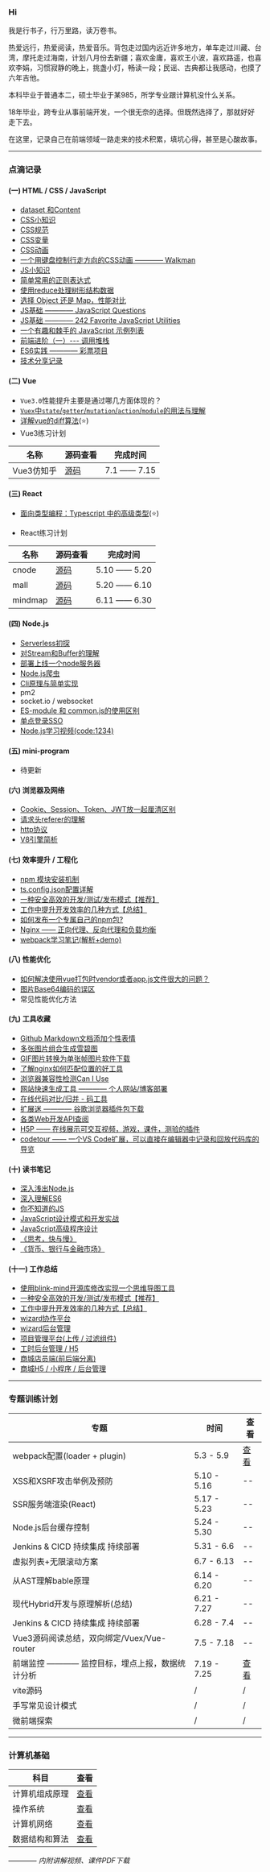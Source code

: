 ### Hi

我是行书子，行万里路，读万卷书。

热爱远行，热爱阅读，热爱音乐。背包走过国内远近许多地方，单车走过川藏、台湾，摩托走过海南，计划八月份去新疆；喜欢金庸，喜欢王小波，喜欢路遥，也喜欢李娟，习惯寂静的晚上，挑盏小灯，畅读一段；民谣、古典都让我感动，也摸了六年吉他。

本科毕业于普通本二，硕士毕业于某985，所学专业跟计算机没什么关系。

18年毕业，跨专业从事前端开发，一个很无奈的选择。但既然选择了，那就好好走下去。

在这里，记录自己在前端领域一路走来的技术积累，填坑心得，甚至是心酸故事。


---

### 点滴记录

#### (一) HTML / CSS / JavaScript

* [dataset 和Content](https://github.com/xszi/docs/issues/16)
* [CSS小知识](https://github.com/xszi/docs/issues/6)
* [CSS规范](https://github.com/xszi/docs/issues/33)
* [CSS变量](https://github.com/xszi/docs/issues/34)
* [CSS动画](https://github.com/xszi/docs/issues/36)
* [一个用键盘控制行走方向的CSS动画 ———— Walkman](https://github.com/xszi/html-css-js/blob/master/src/views/walkMan/index.html)
* [JS小知识](https://github.com/xszi/docs/issues/31)
* [简单常用的正则表达式](https://github.com/xszi/docs/issues/43)
* [使用reduce处理树形结构数据](https://github.com/xszi/docs/issues/39)
* [选择 Object 还是 Map，性能对比](https://github.com/xszi/docs/issues/35)
* [JS基础 ———— JavaScript Questions](https://github.com/lydiahallie/javascript-questions#readme)
* [JS基础 ———— 242 Favorite JavaScript Utilities](https://1loc.dev/)
* [一个有趣和棘手的 JavaScript 示例列表](https://github.com/denysdovhan/wtfjs/blob/master/README-zh-cn.md)
* [前端进阶（一）--- 调用堆栈](https://juejin.im/post/5bfb4af1e51d4574b133d1e3)
* [ES6实践 ———— 彩票项目](https://github.com/xszi/ES6-lottery)
* [技术分享记录](https://github.com/xszi/blog/issues/7)

#### (二) Vue

* `Vue3.0`性能提升主要是通过哪几方面体现的？
* [`Vuex`中`state`/`getter`/`mutation`/`action`/`module`的用法与理解](https://github.com/xszi/blog/issues/25)
* [详解vue的diff算法](https://www.cnblogs.com/wind-lanyan/p/9061684.html)(:star:)
* Vue3练习计划

| 名称   | 源码查看 | 完成时间 |
| ----   |   ----  | ----    |
| Vue3仿知乎 | [源码](https://github.com/xszi/docs/issues/42)          | 7.1 —— 7.15 |

#### (三) React

* [面向类型编程：Typescript 中的高级类型](http://aprilandjan.github.io/typescript/2018/12/25/advanced-types-in-typescript/)(:star:)

* React练习计划

| 名称   | 源码查看 | 完成时间 |
| ----   |   ----  | ----    |
| cnode | [源码](https://github.com/xszi/react-cnode)          | 5.10 —— 5.20 |
| mall | [源码](https://github.com/xszi/docs/issues/42)          | 5.20 —— 6.10 |
| mindmap | [源码](https://github.com/xszi/docs/issues/42)          | 6.11 —— 6.30  |

#### (四) Node.js

* [Serverless初探](https://github.com/xszi/blog/issues/26)
* [对Stream和Buffer的理解](https://github.com/xszi/blog/issues/5)
* [部署上线一个node服务器](https://juejin.im/post/6844904002732343304)
* [Node.js爬虫](https://github.com/xszi/node/issues/19)
* [Cli原理与简单实现](https://github.com/xszi/blog/issues/32)</br>
* pm2
* socket.io / websocket
* [ES-module 和 common.js的使用区别](https://github.com/xszi/docs/issues/47)
* [单点登录SSO](https://github.com/xszi/docs/issues/48)
* [Node.js学习视频(code:1234)](https://pan.baidu.com/s/1vxWvPUGghTtWEzycg8PsfQ)

#### (五) mini-program

* 待更新

#### (六) 浏览器及网络

* [Cookie、Session、Token、JWT放一起厘清区别](https://github.com/xszi/blog/issues/24)
* [请求头referer的理解](https://github.com/xszi/blog/issues/3)
* [http协议](https://github.com/xszi/node/issues/13)
* [V8引擎简析](https://juejin.im/post/5e0d40326fb9a0483e475543)

#### (七) 效率提升 / 工程化

* [npm 模块安装机制](https://github.com/xszi/docs/issues/37)
* [ts.config.json配置详解](https://github.com/xszi/blog/issues/17)
* [一种安全高效的开发/测试/发布模式【推荐】](https://github.com/xszi/blog/issues/17)
* [工作中提升开发效率的几种方式【总结】](https://github.com/xszi/docs/issues/41)
* [如何发布一个专属自己的npm包?](https://github.com/xszi/blog/issues/18)
* [Nginx —— 正向代理、反向代理和负载均衡](https://github.com/xszi/node/issues/12)
* [webpack学习笔记(解析+demo)](https://github.com/xszi/webpack-demo)

#### (八) 性能优化

* [如何解决使用vue打包时vendor或者app.js文件很大的问题？](https://github.com/xszi/blog/issues/29)
* [图片Base64编码的误区](https://github.com/xszi/blog/issues/2)
* 常见性能优化方法

#### (九) 工具收藏

* [Github Markdown文档添加个性表情](https://www.webfx.com/tools/emoji-cheat-sheet/)
* [多张图片组合生成雪碧图](https://www.toptal.com/developers/css/sprite-generator)
* [GIF图片转换为单张帧图片软件下载](https://github.com/xszi/docs/blob/master/GIFFrame.exe)
* [了解nginx如何匹配位置的好工具](https://nginx.viraptor.info/)
* [浏览器兼容性检测Can I Use](https://caniuse.com/)
* [网站快速生成工具 ———— 个人网站/博客部署](https://jamstack.org/generators/)
* [在线代码对比/归并 - 码工具](https://www.matools.com/compare)
* [扩展迷 ———— 谷歌浏览器插件包下载](https://www.extfans.com/)
* [各类Web开发API查阅](https://devdocs.io/)
* [H5P —— 在线展示可交互视频，游戏，课件，测验的插件](https://h5p.org/)
* [codetour —— 一个VS Code扩展，可以直接在编辑器中记录和回放代码库的导览](https://github.com/microsoft/codetour)

#### (十) 读书笔记

* [深入浅出Node.js](https://github.com/xszi/node-note)
* [深入理解ES6](https://github.com/xszi/ES6)
* [你不知道的JS](https://github.com/xszi/you-dont-kown-js)
* [JavaScript设计模式和开发实战](https://github.com/xszi/js-design-mode)
* [JavaScript高级程序设计](https://github.com/xszi/js-advanced)
* [《思考，快与慢》](https://github.com/xszi/blog/issues/4)
* [《货币、银行与金融市场》](https://github.com/xszi/blog/issues/8)

#### (十一) 工作总结

* [使用blink-mind开源库修改实现一个思维导图工具](https://github.com/xszi/docs/issues/38)
* [一种安全高效的开发/测试/发布模式【推荐】](https://github.com/xszi/blog/issues/17)
* [工作中提升开发效率的几种方式【总结】](https://github.com/xszi/docs/issues/41)
* [wizard协作平台](https://github.com/xszi/blog/issues/11)
* [wizard后台管理](https://github.com/xszi/blog/issues/23)
* [项目管理平台(上传 / 过滤组件)](https://github.com/xszi/blog/issues/20)
* [工时后台管理 / H5](https://github.com/xszi/blog/issues/21)
* [商城店员端(前后端分离)](https://github.com/xszi/blog/blob/master/work/clerk.md)
* [商城H5 / 小程序 / 后台管理](https://github.com/xszi/blog/)

---

### 专题训练计划

| 专题  | 时间 | 查看 |
| ---- |   ----   |   ---- |
| webpack配置(loader + plugin)                            | 5.3 - 5.9 |[查看](https://github.com/xszi/blog/issues/27) |
| XSS和XSRF攻击举例及预防                                  | 5.10 - 5.16 | --                                          |
| SSR服务端渲染(React)                                     | 5.17 - 5.23 | --                                         |
| Node.js后台缓存控制                                      | 5.24 - 5.30 | --                                         |
| Jenkins & CICD 持续集成 持续部署                         | 5.31 - 6.6 | --                                          |
| 虚拟列表+无限滚动方案                                     | 6.7 - 6.13 | --                                          |
| 从AST理解bable原理                                       | 6.14 - 6.20 | --                                         |
| 现代Hybrid开发与原理解析(总结)                            | 6.21 - 7.27 | --                                         |
| Jenkins & CICD 持续集成 持续部署                         | 6.28 - 7.4 | --                                           |
| Vue3源码阅读总结，双向绑定/Vuex/Vue-router                | 7.5 - 7.18 | --                                           |
| 前端监控 ———— 监控目标，埋点上报，数据统计分析             | 7.19 - 7.25 |[查看](https://github.com/xszi/blog/issues/28) |
| vite源码                                                | / | / |
| 手写常见设计模式                                         | / | / |
| 微前端探索                                              | / | / |

---

### 计算机基础

| 科目   | 查看 |
| ----   |   ---- |
| 计算机组成原理 | [查看](https://github.com/xszi/docs/issues/42)          |
| 操作系统       | [查看](https://github.com/xszi/docs/issues/59)          |
| 计算机网络     | [查看](https://github.com/xszi/docs/issues/60)          |
| 数据结构和算法 | [查看](https://github.com/xszi/fe-interview/tree/master) |


———— *内附讲解视频、课件PDF下载*

<!-- [附视频下载地址 & 课件](https://pan.baidu.com/s/1CYFawmoFsSQtLoR_CPBJrg)，关注公号【前端译站】回复“**基础**”获取提取码 -->

